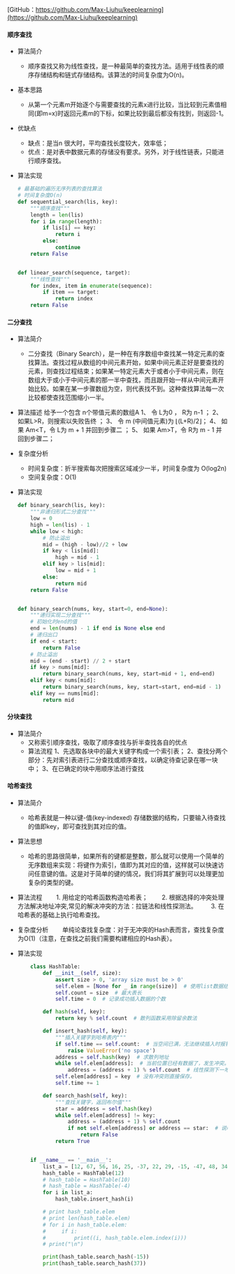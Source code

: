 [GitHub：https://github.com/Max-Liuhu/keeplearning](https://github.com/Max-Liuhu/keeplearning)

#### 顺序查找
- 算法简介
  - 顺序查找又称为线性查找，是一种最简单的查找方法。适用于线性表的顺序存储结构和链式存储结构。该算法的时间复杂度为O(n)。

- 基本思路
  - 从第一个元素m开始逐个与需要查找的元素x进行比较，当比较到元素值相同(即m=x)时返回元素m的下标，如果比较到最后都没有找到，则返回-1。

- 优缺点
  - 缺点：是当n 很大时，平均查找长度较大，效率低；
  - 优点：是对表中数据元素的存储没有要求。另外，对于线性链表，只能进行顺序查找。

- 算法实现
    ```PYTHON
    # 最基础的遍历无序列表的查找算法
    # 时间复杂度O(n)
    def sequential_search(lis, key):
        """顺序查找"""
        length = len(lis)
        for i in range(length):
            if lis[i] == key:
                return i
            else:
                continue
        return False


    def linear_search(sequence, target):
        """线性查找"""
        for index, item in enumerate(sequence):
            if item == target:
                return index
        return False
    ```



#### 二分查找
- 算法简介
  - 二分查找（Binary Search），是一种在有序数组中查找某一特定元素的查找算法。查找过程从数组的中间元素开始，如果中间元素正好是要查找的元素，则查找过程结束；如果某一特定元素大于或者小于中间元素，则在数组大于或小于中间元素的那一半中查找，而且跟开始一样从中间元素开始比较。如果在某一步骤数组为空，则代表找不到。这种查找算法每一次比较都使查找范围缩小一半。
- 算法描述
  给予一个包含 n个带值元素的数组A
  1、 令 L为0 ， R为 n-1 ；
  2、 如果L>R，则搜索以失败告终 ；
  3、 令 m (中间值元素)为  ⌊(L+R)/2⌋；
  4、 如果 Am<T，令 L为 m + 1 并回到步骤二 ；
  5、 如果 Am>T，令 R为 m - 1 并回到步骤二；

- 复杂度分析
    - 时间复杂度：折半搜索每次把搜索区域减少一半，时间复杂度为 O(log2n)
    - 空间复杂度：O(1)

- 算法实现
  ```PYTHON
  def binary_search(lis, key):
      """非递归形式二分查找"""
      low = 0
      high = len(lis) - 1
      while low < high:
          # 防止溢出
          mid = (high - low)//2 + low
          if key < lis[mid]:
              high = mid - 1
          elif key > lis[mid]:
              low = mid + 1
          else:
              return mid
      return False


  def binary_search(nums, key, start=0, end=None):
      """递归实现二分查找"""
      # 初始化时end的值
      end = len(nums) - 1 if end is None else end
      # 递归出口
      if end < start:
          return False
      # 防止溢出
      mid = (end - start) // 2 + start
      if key > nums[mid]:
          return binary_search(nums, key, start=mid + 1, end=end)
      elif key < nums[mid]:
          return binary_search(nums, key, start=start, end=mid - 1)
      elif key == nums[mid]:
          return mid
  ```

#### 分块查找
- 算法简介
  - 又称索引顺序查找，吸取了顺序查找与折半查找各自的优点
  - 算法流程
    1、先选取各块中的最大关键字构成一个索引表；
    2、查找分两个部分：先对索引表进行二分查找或顺序查找，以确定待查记录在哪一块中；
    3、在已确定的块中用顺序法进行查找


#### 哈希查找
- 算法简介
   - 哈希表就是一种以键-值(key-indexed) 存储数据的结构，只要输入待查找的值即key，即可查找到其对应的值。
- 算法思想
    - 哈希的思路很简单，如果所有的键都是整数，那么就可以使用一个简单的无序数组来实现：将键作为索引，值即为其对应的值，这样就可以快速访问任意键的值。这是对于简单的键的情况，我们将其扩展到可以处理更加复杂的类型的键。

- 算法流程
　　1. 用给定的哈希函数构造哈希表；
　　2. 根据选择的冲突处理方法解决地址冲突,常见的解决冲突的方法：拉链法和线性探测法。
　　3. 在哈希表的基础上执行哈希查找。

- 复杂度分析
　　单纯论查找复杂度：对于无冲突的Hash表而言，查找复杂度为O(1)（注意，在查找之前我们需要构建相应的Hash表）。

- 算法实现
  ```PYTHON
      class HashTable:
          def __init__(self, size):
              assert size > 0, 'array size must be > 0'
              self.elem = [None for _ in range(size)]  # 使用list数据结构作为哈希表元素保存方法
              self.count = size  # 最大表长
              self.time = 0  # 记录成功插入数据的个数

          def hash(self, key):
              return key % self.count  # 散列函数采用除留余数法

          def insert_hash(self, key):
              """插入关键字到哈希表内"""
              if self.time == self.count:  # 当空间已满，无法继续插入时报错
                  raise ValueError('no space')
              address = self.hash(key)  # 求散列地址
              while self.elem[address]:  # 当前位置已经有数据了，发生冲突。
                  address = (address + 1) % self.count  # 线性探测下一地址是否可用
              self.elem[address] = key  # 没有冲突则直接保存。
              self.time += 1

          def search_hash(self, key):
              """查找关键字，返回布尔值"""
              star = address = self.hash(key)
              while self.elem[address] != key:
                  address = (address + 1) % self.count
                  if not self.elem[address] or address == star:  # 说明没找到或者循环到了开始的位置
                      return False
              return True


      if __name__ == '__main__':
          list_a = [12, 67, 56, 16, 25, -37, 22, 29, -15, -47, 48, 34]
          hash_table = HashTable(12)
          # hash_table = HashTable(10)
          # hash_table = HashTable(-4)
          for i in list_a:
              hash_table.insert_hash(i)

          # print hash_table.elem
          # print len(hash_table.elem)
          # for i in hash_table.elem:
          #     if i:
          #         print((i, hash_table.elem.index(i)))
          # print("\n")

          print(hash_table.search_hash(-15))
          print(hash_table.search_hash(37))
  ```
